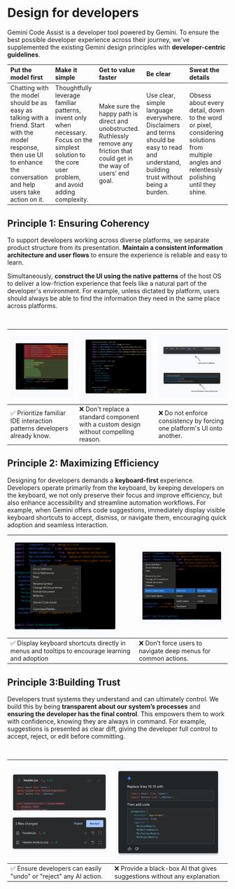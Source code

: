 # Design for developers

Gemini Code Assist is a developer tool powered by Gemini. To ensure the best possible developer experience across their journey, we've supplemented the existing Gemini design principles with **developer-centric guidelines**. 

|Put the model first | Make it simple | Get to value faster | Be clear |  Sweat the details |
| :--- | :--- | :--- | :--- | :---|
| Chatting with the model should be as easy as talking with a friend. Start with the model response, then use UI to enhance the conversation and help users take action on it.  | Thoughtfully leverage familiar patterns, invent only when necessary. Focus on the simplest solution to the core user problem, and avoid adding complexity. | Make sure the happy path is direct and unobstructed. Ruthlessly remove any friction that could get in the way of users’ end goal. | Use clear, simple language everywhere. Disclaimers and terms should be easy to read and understand, building trust without being a burden. | Obsess about every detail, down to the word or pixel, considering solutions from multiple angles and relentlessly polishing until they shine. |


## Principle 1: Ensuring Coherency

To support developers working across diverse platforms, we separate product structure from its presentation. **Maintain a consistent information architecture and user flows** to ensure the experience is reliable and easy to learn. 

Simultaneously, **construct the UI using the native patterns** of the host OS to deliver a low-friction experience that feels like a natural part of the developer's environment. For example, unless dictated by platform, users should always be able to find the information they need in the same place across platforms. 

<br>

|<img src="/images/Simplicity do.png" alt="Consistent UI example" width="250"> |<img src="/images/Simplicity don't.png" alt="Consistent UI example" width="250"> |<img src="/images/coherency don't 2.png" alt="Consistent UI example" width="250"> |
| :--- | :--- | :--- |
| ✅ Prioritize familiar IDE interaction patterns developers already know. | ❌   Don't replace a standard component with a custom design without compelling reason. | ❌  Do not enforce consistency by forcing one platform's UI onto another. |


## Principle 2: Maximizing Efficiency 

Designing for developers demands a **keyboard-first** experience. Developers operate primarily from the keyboard, by keeping developers on the keyboard, we not only preserve their focus and improve efficiency, but also enhance accessibility and streamline automation workflows. For example, when Gemini offers code suggestions, immediately display visible keyboard shortcuts to accept, dismiss, or navigate them, encouraging quick adoption and seamless interaction.

|<img src="/images/Keyboard do.png" alt="Consistent UI example" width="250"> |<img src="/images/Keyboard don't.png" alt="Consistent UI example" width="250"> |
| :--- | :--- | 
| ✅ Display keyboard shortcuts directly in menus and tooltips to encourage learning and adoption  | ❌  Don’t force users to navigate deep menus for common actions. | 


## Principle 3:Building Trust

Developers trust systems they understand and can ultimately control. We build this by being **transparent about our system’s processes** and **ensuring the developer has the final control**. This empowers them to work with confidence, knowing they are always in command. For example, suggestions is presented as clear diff, giving the developer full control to accept, reject, or edit before committing.

<br>

|<img src="/images/Building trust do.png" alt="Consistent UI example" width="250"> |<img src="/images/Building trust don't.png" alt="Consistent UI example" width="250"> |
| :--- | :--- |
| ✅  Ensure developers can easily "undo" or "reject" any AI action. | ❌   Provide a black-box AI that gives suggestions without any explanation | 
